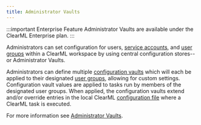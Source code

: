 ```yaml
---
title: Administrator Vaults
---
```


:::important Enterprise Feature
Administrator Vaults are available under the ClearML Enterprise plan.
:::

Administrators can set configuration for users, [service accounts](../webapp/settings/webapp_settings_users.md#service-accounts), 
and [user groups](../webapp/settings/webapp_settings_users.md#user-groups) within a ClearML workspace by using central configuration 
stores--or Administrator Vaults.

Administrators can define multiple [configuration vaults](../webapp/settings/webapp_settings_profile.md#configuration-vault) which will 
each be applied to their designated [user groups](../webapp/settings/webapp_settings_users.md#user-groups), allowing for custom settings. 
Configuration vault values are applied to tasks run by members of the designated user groups. When applied, the configuration 
vaults extend and/or override entries in the local ClearML [configuration file](../configs/clearml_conf.md)
where a ClearML task is executed.

For more information see [Administrator Vaults](../webapp/settings/webapp_settings_admin_vaults.md).

